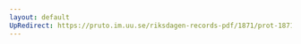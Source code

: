 ```yaml
---
layout: default
UpRedirect: https://pruto.im.uu.se/riksdagen-records-pdf/1871/prot-1871--ak--401/prot-1871--ak--401_005.pdf
---
```

